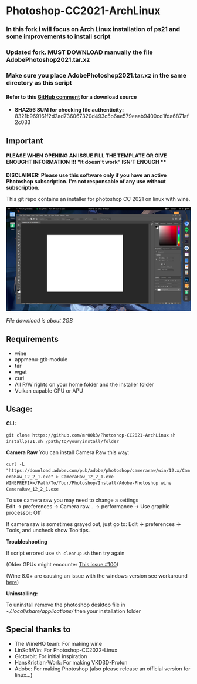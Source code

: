 # Photoshop-CC2021-ArchLinux

### In this fork i will focus on Arch Linux installation of ps21 and some improvements to install script
### Updated fork. **MUST DOWNLOAD** manually the file AdobePhotoshop2021.tar.xz
### Make sure you place AdobePhotoshop2021.tar.xz in the same directory as this script

#### **Refer to this [GitHub comment](https://github.com/LinSoftWin/Photoshop-CC2022-Linux/pull/128#issuecomment-3172556015) for a download source**

-  **SHA256 SUM for checking file authenticity:** 8321b969161f2d2ad736067320d493c5b6ae579eaab9400cd1fda6871af2c033


## Important

#### PLEASE WHEN OPENING AN ISSUE FILL THE TEMPLATE OR GIVE ENOUGHT INFORMATION !!! "It doesn't work" ISN'T ENOUGH **

**DISCLAIMER:**
**Please use this software only if you have an active Photoshop subscription. I'm not responsable of any use without subscription.**

This git repo contains an installer for photoshop CC 2021 on linux with wine.

![Screenshot from 2022-05-17 00-02-27](.github/screenshot.png)

*File download is about 2GB*

## Requirements

- wine
- appmenu-gtk-module
- tar
- wget
- curl
- All R/W rights on your home folder and the installer folder
- Vulkan capable GPU or APU 

## Usage: 

**CLI:**

`git clone https://github.com/mr00k3/Photoshop-CC2021-ArchLinux`
`sh installps21.sh /path/to/your/install/folder`

**Camera Raw**
You can install Camera Raw this way:

`curl -L "https://download.adobe.com/pub/adobe/photoshop/cameraraw/win/12.x/CameraRaw_12_2_1.exe" > CameraRaw_12_2_1.exe` <br>
`WINEPREFIX=/Path/To/Your/Photoshop/Install/Adobe-Photoshop wine CameraRaw_12_2_1.exe` <br>

To use camera raw you may need to change a settings <br>
Edit -> preferences -> Camera raw... -> performance -> Use graphic processor: Off

If camera raw is sometimes grayed out, just go to: Edit -> preferences -> Tools, and uncheck show Tooltips.

**Troubleshooting**

If script errored use `sh cleanup.sh` then try again 

(Older GPUs might encounter [This issue #100](https://github.com/MiMillieuh/Photoshop-CC2022-Linux/issues/100))

(Wine 8.0+ are causing an issue with the windows version see workaround [here](https://github.com/MiMillieuh/Photoshop-CC2022-Linux/issues/94#issuecomment-1426776219))

**Uninstalling:**

To uninstall remove the photoshop desktop file in *~/.local/share/applications/* then your installation folder


## Special thanks to
- The WineHQ team: For making wine
- LinSoftWin: For Photoshop-CC2022-Linux
- Gictorbit: For initial inspiration
- HansKristian-Work: For making VKD3D-Proton
- Adobe: For making Photoshop (also please release an official version for linux...)